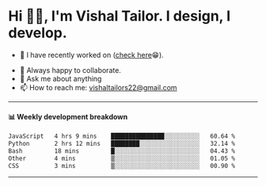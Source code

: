 # Hi 👋🏻, I'm Vishal Tailor. I design, I develop.

- 🔭 I have recently worked on ([check here](https://vishaltailor.com)😁).
<!-- - 🎦 Currently watching: JavaScript: The Hard Parts By Will Sentance. -->
- 👯 Always happy to collaborate.
- 💬 Ask me about anything
- 📫 How to reach me: <a href="mailto:vishaltailors22@gmail.com">vishaltailors22@gmail.com</a>

<hr /> 
<h4>📊 Weekly development breakdown</h4>
<!--START_SECTION:waka-->

```txt
JavaScript   4 hrs 9 mins    ███████████████░░░░░░░░░░   60.64 %
Python       2 hrs 12 mins   ████████░░░░░░░░░░░░░░░░░   32.14 %
Bash         18 mins         █░░░░░░░░░░░░░░░░░░░░░░░░   04.43 %
Other        4 mins          ▒░░░░░░░░░░░░░░░░░░░░░░░░   01.05 %
CSS          3 mins          ▒░░░░░░░░░░░░░░░░░░░░░░░░   00.90 %
```

<!--END_SECTION:waka-->
<hr /> 

<!-- ![](./profile-3d-contrib/profile-green-animate.svg) -->
